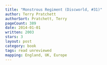 ```yaml
---
title: "Monstrous Regiment (Discworld, #31)"
author: Terry Pratchett
authorSort: Pratchett, Terry
pageCount: 389
date: 2014-01-01
written: 2003
stars: 3
layout: post
category: book
tags: read unreviewed
mapping: England, UK, Europe
---
```

